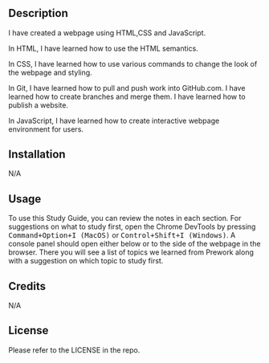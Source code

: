 # <Prework Study Guide Webpage>

## Description

I have created a webpage using HTML,CSS and JavaScript.

In HTML, I have learned how to use the HTML semantics.

In CSS, I have learned how to use various commands to change the look of the webpage and styling.

In Git, I have learned how to pull and push work into GitHub.com. I have learned how to create branches and merge them. 
I have learned how to publish a website.

In JavaScript, I have learned how to create interactive webpage environment for users.


## Installation

N/A

## Usage

To use this Study Guide, you can review the notes in each section. For suggestions on what to study first, open the Chrome DevTools by pressing <kbd>Command+Option+I (MacOS)</kbd> or <kbd> Control+Shift+I (Windows)</kbd>. A console panel should open either below or to the side of the webpage in the browser. There you will see a list of topics we learned from Prework along with a suggestion on which topic to study first.

## Credits

N/A

## License

Please refer to the LICENSE in the repo.

